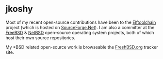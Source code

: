 # jkoshy

Most of my recent open-source contributions have been to the [Elftoolchain][] project (which is hosted on [SourceForge.Net][]).  I am also a committer at the [FreeBSD][] & [NetBSD][] open-source operating system projects, both of which host their own source repositories.

My \*BSD related open-source work is browseable the [FreshBSD.org](https://freshbsd.org/?q=jkoshy) tracker site.

 [Elftoolchain]: http://elftoolchain.sourceforge.net/
 [FreeBSD]: https://www.freebsd.org/
 [NetBSD]: https://www.netbsd.org/
 [SourceForge.Net]: http://sourceforge.net/
